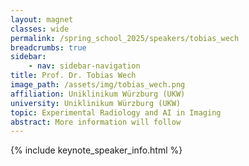 ```yaml
---
layout: magnet
classes: wide
permalink: /spring_school_2025/speakers/tobias_wech
breadcrumbs: true
sidebar:
    - nav: sidebar-navigation
title: Prof. Dr. Tobias Wech
image_path: /assets/img/tobias_wech.png
affiliation: Uniklinikum Würzburg (UKW)
university: Uniklinikum Würzburg (UKW)
topic: Experimental Radiology and AI in Imaging
abstract: More information will follow
---
```


{% include keynote_speaker_info.html %}